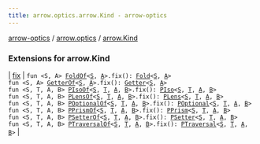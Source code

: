 ```yaml
---
title: arrow.optics.arrow.Kind - arrow-optics
---
```


[arrow-optics](../../index.html) / [arrow.optics](../index.html) / [arrow.Kind](./index.html)

### Extensions for arrow.Kind

| [fix](fix.html) | `fun <S, A> `[`FoldOf`](../-fold-of.html)`<`[`S`](fix.html#S)`, `[`A`](fix.html#A)`>.fix(): `[`Fold`](../-fold/index.html)`<`[`S`](fix.html#S)`, `[`A`](fix.html#A)`>`<br>`fun <S, A> `[`GetterOf`](../-getter-of.html)`<`[`S`](fix.html#S)`, `[`A`](fix.html#A)`>.fix(): `[`Getter`](../-getter/index.html)`<`[`S`](fix.html#S)`, `[`A`](fix.html#A)`>`<br>`fun <S, T, A, B> `[`PIsoOf`](../-p-iso-of.html)`<`[`S`](fix.html#S)`, `[`T`](fix.html#T)`, `[`A`](fix.html#A)`, `[`B`](fix.html#B)`>.fix(): `[`PIso`](../-p-iso/index.html)`<`[`S`](fix.html#S)`, `[`T`](fix.html#T)`, `[`A`](fix.html#A)`, `[`B`](fix.html#B)`>`<br>`fun <S, T, A, B> `[`PLensOf`](../-p-lens-of.html)`<`[`S`](fix.html#S)`, `[`T`](fix.html#T)`, `[`A`](fix.html#A)`, `[`B`](fix.html#B)`>.fix(): `[`PLens`](../-p-lens/index.html)`<`[`S`](fix.html#S)`, `[`T`](fix.html#T)`, `[`A`](fix.html#A)`, `[`B`](fix.html#B)`>`<br>`fun <S, T, A, B> `[`POptionalOf`](../-p-optional-of.html)`<`[`S`](fix.html#S)`, `[`T`](fix.html#T)`, `[`A`](fix.html#A)`, `[`B`](fix.html#B)`>.fix(): `[`POptional`](../-p-optional/index.html)`<`[`S`](fix.html#S)`, `[`T`](fix.html#T)`, `[`A`](fix.html#A)`, `[`B`](fix.html#B)`>`<br>`fun <S, T, A, B> `[`PPrismOf`](../-p-prism-of.html)`<`[`S`](fix.html#S)`, `[`T`](fix.html#T)`, `[`A`](fix.html#A)`, `[`B`](fix.html#B)`>.fix(): `[`PPrism`](../-p-prism/index.html)`<`[`S`](fix.html#S)`, `[`T`](fix.html#T)`, `[`A`](fix.html#A)`, `[`B`](fix.html#B)`>`<br>`fun <S, T, A, B> `[`PSetterOf`](../-p-setter-of.html)`<`[`S`](fix.html#S)`, `[`T`](fix.html#T)`, `[`A`](fix.html#A)`, `[`B`](fix.html#B)`>.fix(): `[`PSetter`](../-p-setter/index.html)`<`[`S`](fix.html#S)`, `[`T`](fix.html#T)`, `[`A`](fix.html#A)`, `[`B`](fix.html#B)`>`<br>`fun <S, T, A, B> `[`PTraversalOf`](../-p-traversal-of.html)`<`[`S`](fix.html#S)`, `[`T`](fix.html#T)`, `[`A`](fix.html#A)`, `[`B`](fix.html#B)`>.fix(): `[`PTraversal`](../-p-traversal/index.html)`<`[`S`](fix.html#S)`, `[`T`](fix.html#T)`, `[`A`](fix.html#A)`, `[`B`](fix.html#B)`>` |

